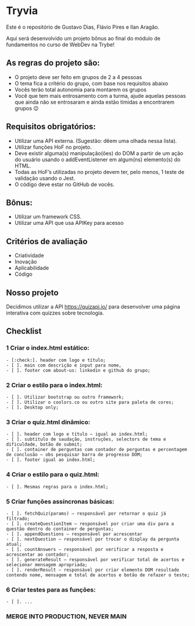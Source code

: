 # Tryvia

Este é o repositório de Gustavo Dias, Flávio Pires e Ilan Aragão.

Aqui será desenvolvido um projeto bônus ao final do módulo de fundamentos no curso de WebDev na Trybe!

## As regras do projeto são:

- O projeto deve ser feito em grupos de 2 a 4 pessoas
- O tema fica a critério do grupo, com base nos requisitos abaixo
- Vocês terão total autonomia para montarem os grupos
- Você que tem mais entrosamento com a turma, ajude aquelas pessoas que ainda não se entrosaram e ainda estão tímidas a encontrarem grupos :wink:

## Requisitos obrigatórios:

- Utilizar uma API externa. (Sugestão: dêem uma olhada nessa lista).
- Utilizar funções HoF no projeto.
- Deve existir alguma(s) manipulação(ões) do DOM a partir de um ação do usuário usando o addEventListener em algum(ns) elemento(s) do HTML.
- Todas as HoF’s utilizadas no projeto devem ter, pelo menos, 1 teste de validação usando o Jest.
- O código deve estar no GitHub de vocês.

## Bônus:

- Utilizar um framework CSS.
- Utilizar uma API que usa APIKey para acesso

## Critérios de avaliação

- Criatividade
- Inovação
- Aplicabilidade
- Código

## Nosso projeto

Decidimos utilizar a API https://quizapi.io/ para desenvolver uma página interativa com quizzes sobre tecnologia.

## Checklist

### 1 Criar o index.html estático:
	- [:check:]. header com logo e título;
	- [ ]. main com descrição e input para nome, 
	- [ ]. footer com about-us: linkedin e github do grupo;
### 2 Criar o estilo para o index.html:
	- [ ]. Utilizar bootstrap ou outro framework;
	- [ ]. Utilizar o coolors.co ou outro site para paleta de cores;
	- [ ]. Desktop only;
### 3 Criar o quiz.html dinâmico:
	- [ ]. header com logo e título – igual ao index.html;
	- [ ]. subtitulo de saudação, instruções, selectors de tema e dificuldade, botão de submit;
	- [ ]. container de perguntas com contador de perguntas e percentagem de conclusão – obs pesquisar barra de progresso DOM;
	- [ ]. footer igual ao index.html;
### 4 Criar o estilo para o quiz.html:
	- [ ]. Mesmas regras para o index.html;
### 5 Criar funções assíncronas básicas:
	- [ ]. fetchQuiz(params) – responsável por retornar o quiz já filtrado;
	- [ ]. createQuestionItem – responsável por criar uma div para a questão dentro do container de perguntas;
	- [ ]. appendQuestions – responsável por acrescentar 
	- [ ]. nextQuestion – responsável por trocar o display da pergunta atual;
	- [ ]. countAnswers – responsável por verificar a resposta e acrescentar ao contador;
	- [ ]. generateResult – responsável por verificar total de acertos e selecionar mensagem apropriada;
	- [ ]. renderResult – responsável por criar elemento DOM resultado contendo nome, mensagem e total de acertos e botão de refazer o teste;
### 6 Criar testes para as funções:
	- [ ]. ...

### MERGE INTO PRODUCTION, NEVER MAIN 
